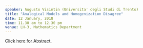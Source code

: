 ```yaml
---
speaker: Augusto Visintin (Universita' degli Studi di Trento)
title: "Analogical Models and Homogenization Disagree"
date: 12 January, 2018
time: 11.30 am to 12.30 pm
venue: LH-3, Mathematics Department
---
```


<a href="Visintin-Homog 2018(abstract).pdf">Click here for Abstract.</a>
